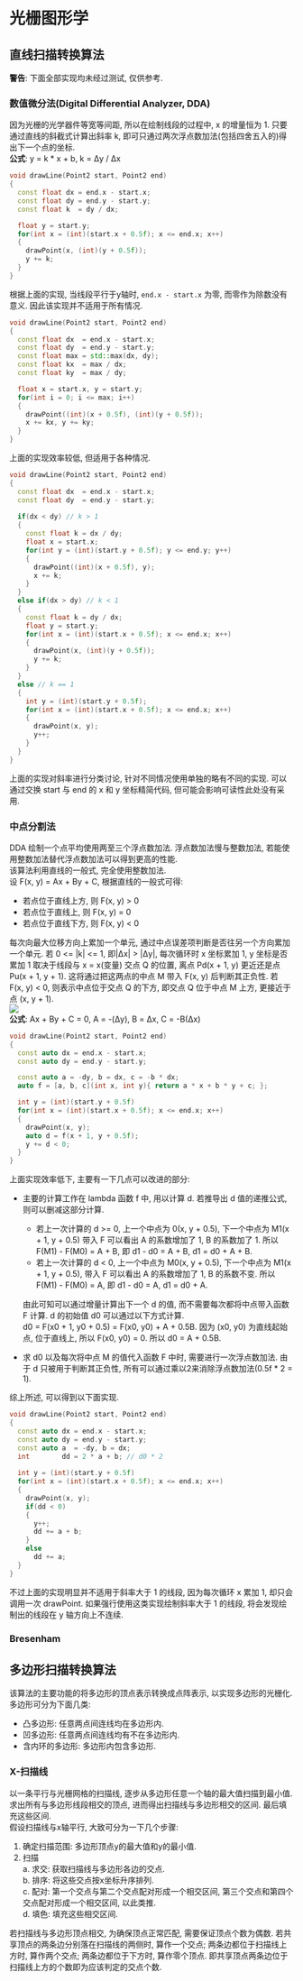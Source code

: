 # 光栅图形学

## 直线扫描转换算法

**警告**: 下面全部实现均未经过测试, 仅供参考.

### 数值微分法(Digital Differential Analyzer, DDA)
因为光栅的光学器件等宽等间距, 所以在绘制线段的过程中, x 的增量恒为 1. 只要通过直线的斜截式计算出斜率 k, 即可只通过两次浮点数加法(包括四舍五入的)得出下一个点的坐标.  
**公式**: y = k * x + b, k = Δy / Δx  
```cpp
void drawLine(Point2 start, Point2 end)
{
  const float dx = end.x - start.x;
  const float dy = end.y - start.y;
  const float k  = dy / dx;

  float y = start.y;
  for(int x = (int)(start.x + 0.5f); x <= end.x; x++)
  {
    drawPoint(x, (int)(y + 0.5f));
    y += k;
  }
}
```
根据上面的实现, 当线段平行于y轴时, `end.x - start.x` 为零, 而零作为除数没有意义. 因此该实现并不适用于所有情况.  
```cpp
void drawLine(Point2 start, Point2 end)
{
  const float dx  = end.x - start.x;
  const float dy  = end.y - start.y;
  const float max = std::max(dx, dy);
  const float kx  = max / dx;
  const float ky  = max / dy;

  float x = start.x, y = start.y;
  for(int i = 0; i <= max; i++)
  {
    drawPoint((int)(x + 0.5f), (int)(y + 0.5f));
    x += kx, y += ky;
  }
}
```
上面的实现效率较低, 但适用于各种情况. 
```cpp
void drawLine(Point2 start, Point2 end)
{
  const float dx  = end.x - start.x;
  const float dy  = end.y - start.y;
  
  if(dx < dy) // k > 1
  {
    const float k = dx / dy;
    float x = start.x;
    for(int y = (int)(start.y + 0.5f); y <= end.y; y++)
    {
      drawPoint((int)(x + 0.5f), y);
      x += k;
    }
  }
  else if(dx > dy) // k < 1
  {
    const float k = dy / dx;
    float y = start.y;
    for(int x = (int)(start.x + 0.5f); x <= end.x; x++)
    {
      drawPoint(x, (int)(y + 0.5f));
      y += k;
    }
  }
  else // k == 1
  {
    int y = (int)(start.y + 0.5f);
    for(int x = (int)(start.x + 0.5f); x <= end.x; x++)
    {
      drawPoint(x, y);
      y++;
    }
  }
}
```
上面的实现对斜率进行分类讨论, 针对不同情况使用单独的略有不同的实现. 可以通过交换 start 与 end 的 x 和 y 坐标精简代码, 但可能会影响可读性此处没有采用.  

### 中点分割法
DDA 绘制一个点平均使用两至三个浮点数加法. 浮点数加法慢与整数加法, 若能使用整数加法替代浮点数加法可以得到更高的性能.  
该算法利用直线的一般式, 完全使用整数加法.  
设 F(x, y) = Ax + By + C, 根据直线的一般式可得:
- 若点位于直线上方, 则 F(x, y) > 0
- 若点位于直线上, 则 F(x, y) = 0
- 若点位于直线下方, 则 F(x, y) < 0

每次向最大位移方向上累加一个单元, 通过中点误差项判断是否往另一个方向累加一个单元. 若 0 <= |k| <= 1, 即|Δx| > |Δy|, 每次循环时 x 坐标累加 1, y 坐标是否累加 1 取决于线段与 x = x(变量) 交点 Q 的位置, 离点 Pd(x + 1, y) 更近还是点 Pu(x + 1, y + 1). 这将通过把这两点的中点 M 带入 F(x, y) 后判断其正负性. 若 F(x, y) < 0, 则表示中点位于交点 Q 的下方, 即交点 Q 位于中点 M 上方, 更接近于点 (x, y + 1).  
![](assets/中点分割法.png)  
**公式**: Ax + By + C = 0, A = -(Δy), B = Δx, C = -B(Δx)  
```cpp
void drawLine(Point2 start, Point2 end)
{
  const auto dx = end.x - start.x;
  const auto dy = end.y - start.y;

  const auto a = -dy, b = dx, c = -b * dx;
  auto f = [a, b, c](int x, int y){ return a * x + b * y + c; };

  int y = (int)(start.y + 0.5f)
  for(int x = (int)(start.x + 0.5f); x <= end.x; x++)
  {
    drawPoint(x, y);
    auto d = f(x + 1, y + 0.5f);
    y += d < 0;
  }
}
```
上面实现效率低下, 主要有一下几点可以改进的部分:
- 主要的计算工作在 lambda 函数 f 中, 用以计算 d. 若推导出 d 值的递推公式, 则可以删减这部分计算.  
  - 若上一次计算的 d >= 0, 上一个中点为 0(x, y + 0.5), 下一个中点为 M1(x + 1, y + 0.5) 带入 F 可以看出 A 的系数增加了 1, B 的系数加了 1. 所以 F(M1) - F(M0) = A + B, 即 d1 - d0 = A + B, d1 = d0 + A + B.
  - 若上一次计算的 d < 0, 上一个中点为 M0(x, y + 0.5), 下一个中点为 M1(x + 1, y + 0.5), 带入 F 可以看出 A 的系数增加了 1, B 的系数不变. 所以 F(M1) - F(M0) = A, 即 d1 - d0 = A, d1 = d0 + A.

  由此可知可以通过增量计算出下一个 d 的值, 而不需要每次都将中点带入函数 F 计算. d 的初始值 d0 可以通过以下方式计算.  
  d0 = F(x0 + 1, y0 + 0.5) = F(x0, y0) + A + 0.5B.
  因为 (x0, y0) 为直线起始点, 位于直线上, 所以 F(x0, y0) = 0. 所以 d0 = A + 0.5B.
- 求 d0 以及每次将中点 M 的值代入函数 F 中时, 需要进行一次浮点数加法. 由于 d 只被用于判断其正负性, 所有可以通过乘以2来消除浮点数加法(0.5f * 2 = 1).

综上所述, 可以得到以下面实现.
```cpp
void drawLine(Point2 start, Point2 end)
{
  const auto dx = end.x - start.x;
  const auto dy = end.y - start.y;
  const auto a  = -dy, b = dx;
  int        dd = 2 * a + b; // d0 * 2
  
  int y = (int)(start.y + 0.5f)
  for(int x = (int)(start.x + 0.5f); x <= end.x; x++)
  {
    drawPoint(x, y);
    if(dd < 0)
    {
      y++;
      dd += a + b;
    }
    else
      dd += a;
  }
}
```
不过上面的实现明显并不适用于斜率大于 1 的线段, 因为每次循环 x 累加 1, 却只会调用一次 drawPoint. 如果强行使用这类实现绘制斜率大于 1 的线段, 将会发现绘制出的线段在 y 轴方向上不连续.  

### Bresenham

## 多边形扫描转换算法
该算法的主要功能的将多边形的顶点表示转换成点阵表示, 以实现多边形的光栅化.  
多边形可分为下面几类:
- 凸多边形: 任意两点间连线均在多边形内.
- 凹多边形: 任意两点间连线均有不在多边形内.
- 含内环的多边形: 多边形内包含多边形.

### X-扫描线
以一条平行与光栅网格的扫描线, 逐步从多边形任意一个轴的最大值扫描到最小值. 求出所有与多边形线段相交的顶点, 进而得出扫描线与多边形相交的区间. 最后填充这些区间.  
假设扫描线与x轴平行, 大致可分为一下几个步骤:
1. 确定扫描范围: 多边形顶点y的最大值和y的最小值.
2. 扫描  
  a. 求交: 获取扫描线与多边形各边的交点.  
  b. 排序: 将这些交点按x坐标升序排列.  
  c. 配对: 第一个交点与第二个交点配对形成一个相交区间, 第三个交点和第四个交点配对形成一个相交区间, 以此类推.  
  d. 填色: 填充这些相交区间.  

若扫描线与多边形顶点相交, 为确保顶点正常匹配, 需要保证顶点个数为偶数. 若共享顶点的两条边分别落在扫描线的两侧时, 算作一个交点; 两条边都位于扫描线上方时, 算作两个交点; 两条边都位于下方时, 算作零个顶点. 即共享顶点两条边位于扫描线上方的个数即为应该判定的交点个数.  
